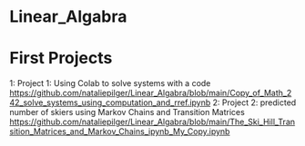 # Linear_Algabra
# First Projects
1: Project 1: Using Colab to solve systems with a code
https://github.com/nataliepilger/Linear_Algabra/blob/main/Copy_of_Math_242_solve_systems_using_computation_and_rref.ipynb
2: Project 2: predicted number of skiers using Markov Chains and Transition Matrices
https://github.com/nataliepilger/Linear_Algabra/blob/main/The_Ski_Hill_Transition_Matrices_and_Markov_Chains_ipynb_My_Copy.ipynb
